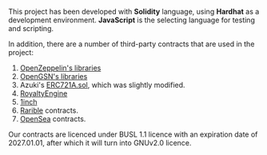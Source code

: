 This project has been developed with **Solidity** language, using **Hardhat** as a development environment. **JavaScript** is the selecting language for testing and scripting.

In addition, there are a number of third-party contracts that are used in the project:
1. [OpenZeppelin's libraries](https://github.com/OpenZeppelin/openzeppelin-contracts)
2. [OpenGSN's libraries](https://github.com/opengsn/gsn)
3. Azuki's [ERC721A.sol](https://www.erc721a.org/), which was slightly modified.
4. [RoyaltyEngine](https://royaltyregistry.xyz/)
5. [1inch](https://1inch.io/)
6. [Rarible](https://rarible.com/) contracts.
7. [OpenSea](https://opensea.io/) contracts.

Our contracts are licenced under BUSL 1.1 licence with an expiration date of 2027.01.01, after which it will turn into GNUv2.0 licence. 